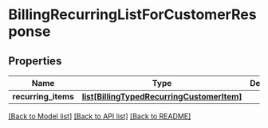 # BillingRecurringListForCustomerResponse

## Properties
Name | Type | Description | Notes
------------ | ------------- | ------------- | -------------
**recurring_items** | [**list[BillingTypedRecurringCustomerItem]**](BillingTypedRecurringCustomerItem.md) |  | [optional] 

[[Back to Model list]](../README.md#documentation-for-models) [[Back to API list]](../README.md#documentation-for-api-endpoints) [[Back to README]](../README.md)


